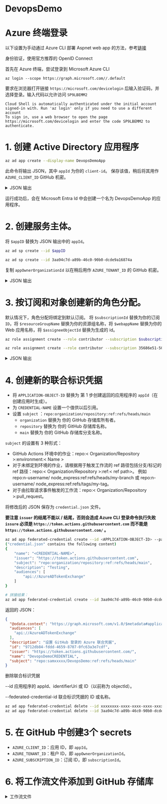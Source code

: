 # DevopsDemo

# Azure 终端登录

以下设置为手动通过 Azure CLI 部署 Aspnet web app 的方法，参考[链接](https://docs.azure.cn/zh-cn/app-service/deploy-github-actions?tabs=openid%2Caspnetcore)

身份验证，使用官方推荐的 OpenID Connect

首先在 Azure 终端，尝试登录到 Microsoft Azure CLI 

```
az login --scope https://graph.microsoft.com//.default
```
要求在浏览器打开链接 `https://microsoft.com/devicelogin` 后输入验证码，并选择登录。输入代码以允许访问 `SP9LBEMM2`

```
Cloud Shell is automatically authenticated under the initial account signed-in with. Run 'az login' only if you need to use a different account
To sign in, use a web browser to open the page https://microsoft.com/devicelogin and enter the code SP9LBEMM2 to authenticate.
```

# 1. 创建 Active Directory 应用程序

```bash
az ad app create --display-name DevopsDemoApp
```

此命令将输出 JSON，其中 `appId` 为你的 `client-id`。 保存该值，稍后将其用作 `AZURE_CLIENT_ID` GitHub 机密。

<details>
<summary>JSON 输出</summary>

```json
{
  "@odata.context": "https://graph.microsoft.com/v1.0/$metadata#applications/$entity",
  "addIns": [],
  "api": {
    "acceptMappedClaims": null,
    "knownClientApplications": [],
    "oauth2PermissionScopes": [],
    "preAuthorizedApplications": [],
    "requestedAccessTokenVersion": null
  },
  "appId": "3aa94c7d-a89b-46c0-90b0-dcde9a16874a",
  "appRoles": [],
  "applicationTemplateId": null,
  "certification": null,
  "createdDateTime": "2025-03-09T07:10:59.5742409Z",
  "defaultRedirectUri": null,
  "deletedDateTime": null,
  "description": null,
  "disabledByMicrosoftStatus": null,
  "displayName": "DevopsDemoApp",
  "groupMembershipClaims": null,
  "id": "d716f00d-e85d-4b87-930e-35361d1e3823",
  "identifierUris": [],
  "info": {
    "logoUrl": null,
    "marketingUrl": null,
    "privacyStatementUrl": null,
    "supportUrl": null,
    "termsOfServiceUrl": null
  },
  "isDeviceOnlyAuthSupported": null,
  "isFallbackPublicClient": null,
  "keyCredentials": [],
  "nativeAuthenticationApisEnabled": null,
  "notes": null,
  "optionalClaims": null,
  "parentalControlSettings": {
    "countriesBlockedForMinors": [],
    "legalAgeGroupRule": "Allow"
  },
  "passwordCredentials": [],
  "publicClient": {
    "redirectUris": []
  },
  "publisherDomain": "samx5hotmail.onmicrosoft.com",
  "requestSignatureVerification": null,
  "requiredResourceAccess": [],
  "samlMetadataUrl": null,
  "serviceManagementReference": null,
  "servicePrincipalLockConfiguration": null,
  "signInAudience": "AzureADMyOrg",
  "spa": {
    "redirectUris": []
  },
  "tags": [],
  "tokenEncryptionKeyId": null,
  "uniqueName": null,
  "verifiedPublisher": {
    "addedDateTime": null,
    "displayName": null,
    "verifiedPublisherId": null
  },
  "web": {
    "homePageUrl": null,
    "implicitGrantSettings": {
      "enableAccessTokenIssuance": false,
      "enableIdTokenIssuance": false
    },
    "logoutUrl": null,
    "redirectUriSettings": [],
    "redirectUris": []
  }
}
```
</details>

运行成功后，会在 Microsoft Entra Id 中会创建一个名为 DevopsDemoApp 的应用程序。

# 2. 创建服务主体。 

将 `$appID` 替换为 JSON 输出中的 `appId`。

```bash
az ad sp create --id $appID

az ad sp create --id 3aa94c7d-a89b-46c0-90b0-dcde9a16874a
```

复制 `appOwnerOrganizationId` 以在稍后用作 `AZURE_TENANT_ID` 的 GitHub 机密。

<details>
<summary>JSON 输出</summary>

```json
{
  "@odata.context": "https://graph.microsoft.com/v1.0/$metadata#servicePrincipals/$entity",
  "accountEnabled": true,
  "addIns": [],
  "alternativeNames": [],
  "appDescription": null,
  "appDisplayName": "DevopsDemoApp",
  "appId": "3aa94c7d-a89b-46c0-90b0-dcde9a16874a",
  "appOwnerOrganizationId": "57f14ae6-fb55-4c5b-8f3b-a27c540b9cf7",
  "appRoleAssignmentRequired": false,
  "appRoles": [],
  "applicationTemplateId": null,
  "createdDateTime": "2025-03-09T07:19:57Z",
  "deletedDateTime": null,
  "description": null,
  "disabledByMicrosoftStatus": null,
  "displayName": "DevopsDemoApp",
  "homepage": null,
  "id": "98b12728-9052-41bf-823d-8eb4cdf408f6",
  "info": {
    "logoUrl": null,
    "marketingUrl": null,
    "privacyStatementUrl": null,
    "supportUrl": null,
    "termsOfServiceUrl": null
  },
  "keyCredentials": [],
  "loginUrl": null,
  "logoutUrl": null,
  "notes": null,
  "notificationEmailAddresses": [],
  "oauth2PermissionScopes": [],
  "passwordCredentials": [],
  "preferredSingleSignOnMode": null,
  "preferredTokenSigningKeyThumbprint": null,
  "replyUrls": [],
  "resourceSpecificApplicationPermissions": [],
  "samlSingleSignOnSettings": null,
  "servicePrincipalNames": [
    "3aa94c7d-a89b-46c0-90b0-dcde9a16874a"
  ],
  "servicePrincipalType": "Application",
  "signInAudience": "AzureADMyOrg",
  "tags": [],
  "tokenEncryptionKeyId": null,
  "verifiedPublisher": {
    "addedDateTime": null,
    "displayName": null,
    "verifiedPublisherId": null
  }
}
```
</details>

# 3. 按订阅和对象创建新的角色分配。 

默认情况下，角色分配将绑定到默认订阅。 将 `$subscriptionId` 替换为你的订阅 `ID`，将 `$resourceGroupName` 替换为你的资源组名称，将 `$webappName` 替换为你的 Web 应用名称，将 `$assigneeObjectId` 替换为生成的 id。

```bash
az role assignment create --role contributor --subscription $subscriptionId --assignee-object-id  $assigneeObjectId --scope /subscriptions/$subscriptionId/resourceGroups/$resourceGroupName/providers/Microsoft.Web/sites/$webappName --assignee-principal-type ServicePrincipal

az role assignment create --role contributor --subscription 35686e51-5090-4d44-83cc-ca31aa6876c5 --assignee-object-id  98b12728-9052-41bf-823d-8eb4cdf408f6 --scope /subscriptions/35686e51-5090-4d44-83cc-ca31aa6876c5/resourceGroups/CICD_group/providers/Microsoft.Web/sites/SamDevopsWebApp --assignee-principal-type ServicePrincipal

```

<details>
<summary>JSON 输出</summary>

```json
{
  "condition": null,
  "conditionVersion": null,
  "createdBy": null,
  "createdOn": "2025-03-09T07:42:54.624090+00:00",
  "delegatedManagedIdentityResourceId": null,
  "description": null,
  "id": "/subscriptions/35686e51-5090-4d44-83cc-ca31aa6876c5/resourceGroups/CICD_group/providers/Microsoft.Web/sites/SamDevopsWebApp/providers/Microsoft.Authorization/roleAssignments/6a76bc79-a08a-4e2d-99e2-f94b2ce4c796",
  "name": "6a76bc79-a08a-4e2d-99e2-f94b2ce4c796",
  "principalId": "98b12728-9052-41bf-823d-8eb4cdf408f6",
  "principalType": "ServicePrincipal",
  "resourceGroup": "CICD_group",
  "roleDefinitionId": "/subscriptions/35686e51-5090-4d44-83cc-ca31aa6876c5/providers/Microsoft.Authorization/roleDefinitions/b24988ac-6180-42a0-ab88-20f7382dd24c",
  "scope": "/subscriptions/35686e51-5090-4d44-83cc-ca31aa6876c5/resourceGroups/CICD_group/providers/Microsoft.Web/sites/SamDevopsWebApp",
  "type": "Microsoft.Authorization/roleAssignments",
  "updatedBy": "ec283b6f-bf32-4fa6-8a64-e8a4631806d5",
  "updatedOn": "2025-03-09T07:42:55.147656+00:00"
}

```
</details>

# 4. 创建新的联合标识凭据

- 将 `APPLICATION-OBJECT-ID` 替换为 第 1 步创建返回的应用程序的 `appId`（在创建应用时生成）。
- 为 `CREDENTIAL-NAME` 设置一个值供以后引用。
- 设置 `subject` ：`repo:organization/repository:ref:refs/heads/main`
  - `organization` 替换为 你的 GitHub 存储库所有者。
  - `repository` 替换为 你的 GitHub 存储库名称。
  - `main` 替换为 你的 GitHub 存储库分支名称。

`subject` 的设置有 3 种形式：

- GitHub Actions 环境中的作业：repo:< Organization/Repository >:environment:< Name >
- 对于未绑定到环境的作业，请根据用于触发工作流的 ref 路径包括分支/标记的 ref 路径：repo:< Organization/Repository >:ref:< ref path>。 例如 repo:n-username/ node_express:ref:refs/heads/my-branch 或 repo:n-username/ node_express:ref:refs/tags/my-tag。
- 对于由拉取请求事件触发的工作流：repo:< Organization/Repository >:pull_request。

将修改后的 JSON 保存为 `credential.json` 文件。

**要注意 `issuer` 的结尾不能以 / 结尾，否则会造成 Azure CLI 登录命令执行失败**
**`issure` 必须是 `https://token.actions.githubusercontent.com` 而不能是 `https://token.actions.githubusercontent.com/` 。**

```bash
az ad app federated-credential create --id <APPLICATION-OBJECT-ID> --parameters credential.json
("credential.json" contains the following content)
{
    "name": "<CREDENTIAL-NAME>",
    "issuer": "https://token.actions.githubusercontent.com",
    "subject": "repo:organization/repository:ref:refs/heads/main",
    "description": "Testing",
    "audiences": [
        "api://AzureADTokenExchange"
    ]
}

# 拼接结果：
az ad app federated-credential create --id 3aa94c7d-a89b-46c0-90b0-dcde9a16874a --parameters '{ "name": "DevopsDemoCREDENTIAL", "issuer": "https://token.actions.githubusercontent.com", "subject": "repo:samxxxxx/DevopsDemo:ref:refs/heads/main", "description": "设置 GitHub 登录的 Azure 联合凭据", "audiences": [ "api://AzureADTokenExchange" ] }'

```

返回的 JSON：

```json
{
  "@odata.context": "https://graph.microsoft.com/v1.0/$metadata#applications('d716f00d-e85d-4b87-930e-35361d1e3823')/federatedIdentityCredentials/$entity",
  "audiences": [
    "api://AzureADTokenExchange"
  ],
  "description": "设置 GitHub 登录的 Azure 联合凭据",
  "id": "9712db84-fddd-4659-8707-0fc63a3e7cdf",
  "issuer": "https://token.actions.githubusercontent.com/",
  "name": "DevopsDemoCREDENTIAL",
  "subject": "repo:samxxxxx/DevopsDemo:ref:refs/heads/main"
}
```

删除联合标识凭据

--id
应用程序的 appId、identifierUri 或 ID（以前称为 objectId）。

--federated-credential-id
联合标识凭据的 ID 或名称。

```bash
az ad app federated-credential delete --id xxxxxxxx-xxxx-xxxx-xxxx-xxxxxxxxxxxx --federated-credential-id xxxxxxxx-xxxx-xxxx-xxxx-xxxxxxxxxxxx
az ad app federated-credential delete --id 3aa94c7d-a89b-46c0-90b0-dcde9a16874a --federated-credential-id 9712db84-fddd-4659-8707-0fc63a3e7cdf
```

# 5. 在 GitHub 中创建3个 secrets

- `AZURE_CLIENT_ID`：应用 ID，即 `appId`。
- `AZURE_TENANT_ID`：租户 ID，即 `appOwnerOrganizationId`。
- `AZURE_SUBSCRIPTION_ID`：订阅 ID，即 `subscriptionId`。

# 6. 将工作流文件添加到 GitHub 存储库

<details>
<summary>工作流文件</summary>

```yaml
name: 发布 .NET Core Web App

on: [push]

permissions:
      id-token: write
      contents: read

env:
  AZURE_WEBAPP_NAME: DevopsDemo    # set this to your application's name
  AZURE_WEBAPP_PACKAGE_PATH: '.'      # set this to the path to your web app project, defaults to the repository root
  DOTNET_VERSION: '9.0.x'           # set this to the dot net version to use

jobs:
  build:
    runs-on: ubuntu-latest

    steps:
      # Checkout the repo
      - name: Checkout 代码及登录
      - uses: actions/checkout@main
      - uses: azure/login@v2
        with:
          client-id: ${{ secrets.AZURE_CLIENT_ID }}
          tenant-id: ${{ secrets.AZURE_TENANT_ID }}
          subscription-id: ${{ secrets.AZURE_SUBSCRIPTION_ID }}

      # Setup .NET Core SDK
      - name: Setup .NET Core 设置 .NET Core SDK
        uses: actions/setup-dotnet@v3
        with:
          dotnet-version: ${{ env.DOTNET_VERSION }} 
    
      # Run dotnet build and publish
      - name: dotnet build and publish 发布
        run: |
          dotnet restore
          dotnet build --configuration Release
          dotnet publish -c Release --property:PublishDir='${{ env.AZURE_WEBAPP_PACKAGE_PATH }}/publish' 
        
      # Deploy to Azure Web apps
      - name: 'Run Azure webapp deploy action using publish profile credentials'
        uses: azure/webapps-deploy@v3
        with: 
          app-name: ${{ env.AZURE_WEBAPP_NAME }} # Replace with your app name
          package: '${{ env.AZURE_WEBAPP_PACKAGE_PATH }}/publish'
    
      - name: logout
        run: |
          az logout
```

</details>
